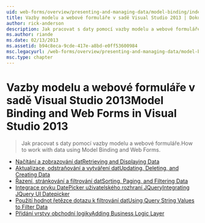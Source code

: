 ```yaml
---
uid: web-forms/overview/presenting-and-managing-data/model-binding/index
title: Vazby modelu a webové formuláře v sadě Visual Studio 2013 | Dokumentace Microsoftu
author: rick-anderson
description: Jak pracovat s daty pomocí vazby modelu a webové formuláře.
ms.author: riande
ms.date: 02/13/2013
ms.assetid: b94c8eca-9cde-417e-a8bd-e0ff53600984
msc.legacyurl: /web-forms/overview/presenting-and-managing-data/model-binding
msc.type: chapter
---
```

<a name="model-binding-and-web-forms-in-visual-studio-2013"></a><span data-ttu-id="22a9e-103">Vazby modelu a webové formuláře v sadě Visual Studio 2013</span><span class="sxs-lookup"><span data-stu-id="22a9e-103">Model Binding and Web Forms in Visual Studio 2013</span></span>
====================
> <span data-ttu-id="22a9e-104">Jak pracovat s daty pomocí vazby modelu a webové formuláře.</span><span class="sxs-lookup"><span data-stu-id="22a9e-104">How to work with data using Model Binding and Web Forms.</span></span>


- [<span data-ttu-id="22a9e-105">Načítání a zobrazování dat</span><span class="sxs-lookup"><span data-stu-id="22a9e-105">Retrieving and Displaying Data</span></span>](retrieving-data.md)
- [<span data-ttu-id="22a9e-106">Aktualizace, odstraňování a vytváření dat</span><span class="sxs-lookup"><span data-stu-id="22a9e-106">Updating, Deleting, and Creating Data</span></span>](updating-deleting-and-creating-data.md)
- [<span data-ttu-id="22a9e-107">Řazení, stránkování a filtrování dat</span><span class="sxs-lookup"><span data-stu-id="22a9e-107">Sorting, Paging, and Filtering Data</span></span>](sorting-paging-and-filtering-data.md)
- [<span data-ttu-id="22a9e-108">Integrace prvku DatePicker uživatelského rozhraní JQuery</span><span class="sxs-lookup"><span data-stu-id="22a9e-108">Integrating JQuery UI Datepicker</span></span>](integrating-jquery-ui.md)
- [<span data-ttu-id="22a9e-109">Použití hodnot řetězce dotazu k filtrování dat</span><span class="sxs-lookup"><span data-stu-id="22a9e-109">Using Query String Values to Filter Data</span></span>](using-query-string-values-to-retrieve-data.md)
- [<span data-ttu-id="22a9e-110">Přidání vrstvy obchodní logiky</span><span class="sxs-lookup"><span data-stu-id="22a9e-110">Adding Business Logic Layer</span></span>](adding-business-logic-layer.md)
